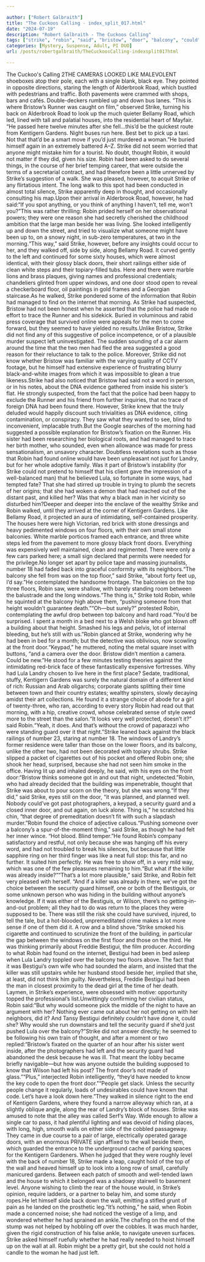 ```yaml
---

author: ["Robert Galbraith"]
title: "The Cuckoos Calling - index_split_017.html"
date: "2024-07-19"
description: "Robert Galbraith - The Cuckoos Calling"
tags: ["strike", "robin", "said", "bristow", "door", "balcony", "could", "floor", "found", "road", "house", "would", "one", "front", "black", "back", "kentigern", "garden", "someone", "two", "left", "police", "made", "landry", "building"]
categories: [Mystery, Suspense, Adult, PI DUO]
url: /posts/robertgalbraith/TheCuckoosCalling-indexsplit017html

---
```



The Cuckoo's Calling
2THE
CAMERAS
LOOKED
LIKE
MALEVOLENT shoeboxes atop their pole, each with a single blank, black eye. They pointed in opposite directions, staring the length of Alderbrook Road, which bustled with pedestrians and traffic. Both pavements were crammed with shops, bars and cafés. Double-deckers rumbled up and down bus lanes. “This is where Bristow’s Runner was caught on film,” observed Strike, turning his back on Alderbrook Road to look up the much quieter Bellamy Road, which led, lined with tall and palatial houses, into the residential heart of Mayfair. “He passed here twelve minutes after she fell…this’d be the quickest route from Kentigern Gardens. Night buses run here. Best bet to pick up a taxi. Not that that’d be a smart move if you’d just murdered a woman.”He buried himself again in an extremely battered A–Z. Strike did not seem worried that anyone might mistake him for a tourist. No doubt, thought Robin, it would not matter if they did, given his size. Robin had been asked to do several things, in the course of her brief temping career, that were outside the terms of a secretarial contract, and had therefore been a little unnerved by Strike’s suggestion of a walk. She was pleased, however, to acquit Strike of any flirtatious intent. The long walk to this spot had been conducted in almost total silence, Strike apparently deep in thought, and occasionally consulting his map.Upon their arrival in Alderbrook Road, however, he had said:“If you spot anything, or you think of anything I haven’t, tell me, won’t you?”This was rather thrilling: Robin prided herself on her observational powers; they were one reason she had secretly cherished the childhood ambition that the large man beside her was living. She looked intelligently up and down the street, and tried to visualize what someone might have been up to, on a snowy night, in sub-zero temperatures, at two in the morning.“This way,” said Strike, however, before any insights could occur to her, and they walked off, side by side, along Bellamy Road. It curved gently to the left and continued for some sixty houses, which were almost identical, with their glossy black doors, their short railings either side of clean white steps and their topiary-filled tubs. Here and there were marble lions and brass plaques, giving names and professional credentials; chandeliers glinted from upper windows, and one door stood open to reveal a checkerboard floor, oil paintings in gold frames and a Georgian staircase.As he walked, Strike pondered some of the information that Robin had managed to find on the internet that morning. As Strike had suspected, Bristow had not been honest when he asserted that the police had made no effort to trace the Runner and his sidekick. Buried in voluminous and rabid press coverage that survived online were appeals for the men to come forward, but they seemed to have yielded no results.Unlike Bristow, Strike did not find any of this suggestive of police incompetence, or of a plausible murder suspect left uninvestigated. The sudden sounding of a car alarm around the time that the two men had fled the area suggested a good reason for their reluctance to talk to the police. Moreover, Strike did not know whether Bristow was familiar with the varying quality of CCTV footage, but he himself had extensive experience of frustrating blurry black-and-white images from which it was impossible to glean a true likeness.Strike had also noticed that Bristow had said not a word in person, or in his notes, about the DNA evidence gathered from inside his sister’s flat. He strongly suspected, from the fact that the police had been happy to exclude the Runner and his friend from further inquiries, that no trace of foreign DNA had been found there. However, Strike knew that the truly deluded would happily discount such trivialities as DNA evidence, citing contamination, or conspiracy. They saw what they wanted to see, blind to inconvenient, implacable truth.But the Google searches of the morning had suggested a possible explanation for Bristow’s fixation on the Runner. His sister had been researching her biological roots, and had managed to trace her birth mother, who sounded, even when allowance was made for press sensationalism, an unsavory character. Doubtless revelations such as those that Robin had found online would have been unpleasant not just for Landry, but for her whole adoptive family. Was it part of Bristow’s instability (for Strike could not pretend to himself that his client gave the impression of a well-balanced man) that he believed Lula, so fortunate in some ways, had tempted fate? That she had stirred up trouble in trying to plumb the secrets of her origins; that she had woken a demon that had reached out of the distant past, and killed her? Was that why a black man in her vicinity so disturbed him?Deeper and deeper into the enclave of the wealthy Strike and Robin walked, until they arrived at the corner of Kentigern Gardens. Like Bellamy Road, it projected an aura of intimidating, self-contained prosperity. The houses here were high Victorian, red brick with stone dressings and heavy pedimented windows on four floors, with their own small stone balconies. White marble porticos framed each entrance, and three white steps led from the pavement to more glossy black front doors. Everything was expensively well maintained, clean and regimented. There were only a few cars parked here; a small sign declared that permits were needed for the privilege.No longer set apart by police tape and massing journalists, number 18 had faded back into graceful conformity with its neighbors.“The balcony she fell from was on the top floor,” said Strike, “about forty feet up, I’d say.”He contemplated the handsome frontage. The balconies on the top three floors, Robin saw, were shallow, with barely standing room between the balustrade and the long windows.“The thing is,” Strike told Robin, while he squinted at the balcony high above them, “pushing someone from that height wouldn’t guarantee death.”“Oh—but surely?” protested Robin, contemplating the awful drop between top balcony and hard road.“You’d be surprised. I spent a month in a bed next to a Welsh bloke who got blown off a building about that height. Smashed his legs and pelvis, lot of internal bleeding, but he’s still with us.”Robin glanced at Strike, wondering why he had been in bed for a month; but the detective was oblivious, now scowling at the front door.“Keypad,” he muttered, noting the metal square inset with buttons, “and a camera over the door. Bristow didn’t mention a camera. Could be new.”He stood for a few minutes testing theories against the intimidating red-brick face of these fantastically expensive fortresses. Why had Lula Landry chosen to live here in the first place? Sedate, traditional, stuffy, Kentigern Gardens was surely the natural domain of a different kind of rich: Russian and Arab oligarchs; corporate giants splitting their time between town and their country estates; wealthy spinsters, slowly decaying amidst their art collections. He found it a strange choice of abode for a girl of twenty-three, who ran, according to every story Robin had read out that morning, with a hip, creative crowd, whose celebrated sense of style owed more to the street than the salon.“It looks very well protected, doesn’t it?” said Robin.“Yeah, it does. And that’s without the crowd of paparazzi who were standing guard over it that night.”Strike leaned back against the black railings of number 23, staring at number 18. The windows of Landry’s former residence were taller than those on the lower floors, and its balcony, unlike the other two, had not been decorated with topiary shrubs. Strike slipped a packet of cigarettes out of his pocket and offered Robin one; she shook her head, surprised, because she had not seen him smoke in the office. Having lit up and inhaled deeply, he said, with his eyes on the front door:“Bristow thinks someone got in and out that night, undetected.”Robin, who had already decided that the building was impenetrable, thought that Strike was about to pour scorn on the theory, but she was wrong.“If they did,” said Strike, eyes still on the door, “it was planned, and planned well. Nobody could’ve got past photographers, a keypad, a security guard and a closed inner door, and out again, on luck alone. Thing is,” he scratched his chin, “that degree of premeditation doesn’t fit with such a slapdash murder.”Robin found the choice of adjective callous.“Pushing someone over a balcony’s a spur-of-the-moment thing,” said Strike, as though he had felt her inner wince. “Hot blood. Blind temper.”He found Robin’s company satisfactory and restful, not only because she was hanging off his every word, and had not troubled to break his silences, but because that little sapphire ring on her third finger was like a neat full stop: this far, and no further. It suited him perfectly. He was free to show off, in a very mild way, which was one of the few pleasures remaining to him.“But what if the killer was already inside?”“That’s a lot more plausible,” said Strike, and Robin felt very pleased with herself. “And if a killer was already in there, we’ve got the choice between the security guard himself, one or both of the Bestiguis, or some unknown person who was hiding in the building without anyone’s knowledge. If it was either of the Bestiguis, or Wilson, there’s no getting-in-and-out problem; all they had to do was return to the places they were supposed to be. There was still the risk she could have survived, injured, to tell the tale, but a hot-blooded, unpremeditated crime makes a lot more sense if one of them did it. A row and a blind shove.”Strike smoked his cigarette and continued to scrutinize the front of the building, in particular the gap between the windows on the first floor and those on the third. He was thinking primarily about Freddie Bestigui, the film producer. According to what Robin had found on the internet, Bestigui had been in bed asleep when Lula Landry toppled over the balcony two floors above. The fact that it was Bestigui’s own wife who had sounded the alarm, and insisted that the killer was still upstairs while her husband stood beside her, implied that she, at least, did not think him guilty. Nevertheless, Freddie Bestigui had been the man in closest proximity to the dead girl at the time of her death. Laymen, in Strike’s experience, were obsessed with motive: opportunity topped the professional’s list.Unwittingly confirming her civilian status, Robin said:“But why would someone pick the middle of the night to have an argument with her? Nothing ever came out about her not getting on with her neighbors, did it? And Tansy Bestigui definitely couldn’t have done it, could she? Why would she run downstairs and tell the security guard if she’d just pushed Lula over the balcony?”Strike did not answer directly; he seemed to be following his own train of thought, and after a moment or two replied:“Bristow’s fixated on the quarter of an hour after his sister went inside, after the photographers had left and the security guard had abandoned the desk because he was ill. That meant the lobby became briefly navigable—but how was anyone outside the building supposed to know that Wilson had left his post? The front door’s not made of glass.”“Plus,” interjected Robin intelligently, “they’d have needed to know the key code to open the front door.”“People get slack. Unless the security people change it regularly, loads of undesirables could have known that code. Let’s have a look down here.”They walked in silence right to the end of Kentigern Gardens, where they found a narrow alleyway which ran, at a slightly oblique angle, along the rear of Landry’s block of houses. Strike was amused to note that the alley was called Serf’s Way. Wide enough to allow a single car to pass, it had plentiful lighting and was devoid of hiding places, with long, high, smooth walls on either side of the cobbled passageway. They came in due course to a pair of large, electrically operated garage doors, with an enormous PRIVATE sign affixed to the wall beside them, which guarded the entrance to the underground cache of parking spaces for the Kentigern Gardeners. When he judged that they were roughly level with the back of number 18, Strike made a leap, caught hold of the top of the wall and heaved himself up to look into a long row of small, carefully manicured gardens. Between each patch of smooth and well-tended lawn and the house to which it belonged was a shadowy stairwell to basement level. Anyone wishing to climb the rear of the house would, in Strike’s opinion, require ladders, or a partner to belay him, and some sturdy ropes.He let himself slide back down the wall, emitting a stifled grunt of pain as he landed on the prosthetic leg.“It’s nothing,” he said, when Robin made a concerned noise; she had noticed the vestige of a limp, and wondered whether he had sprained an ankle.The chafing on the end of the stump was not helped by hobbling off over the cobbles. It was much harder, given the rigid construction of his false ankle, to navigate uneven surfaces. Strike asked himself ruefully whether he had really needed to hoist himself up on the wall at all. Robin might be a pretty girl, but she could not hold a candle to the woman he had just left.
